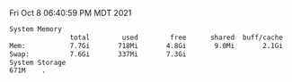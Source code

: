 Fri Oct  8 06:40:59 PM MDT 2021
```bash
System Memory
               total        used        free      shared  buff/cache   available
Mem:           7.7Gi       718Mi       4.8Gi       9.0Mi       2.1Gi       6.7Gi
Swap:          7.6Gi       337Mi       7.3Gi
System Storage
671M	.
```

